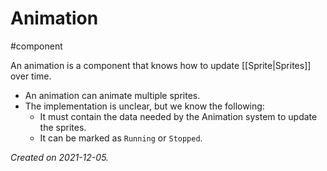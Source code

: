 # Animation
#component 

An animation is a component that knows how to update [[Sprite|Sprites]] over time.

- An animation can animate multiple sprites.
- The implementation is unclear, but we know the following:
	- It must contain the data needed by the Animation system to update the sprites.
	- It can be marked as `Running` or `Stopped`.


_Created on 2021-12-05._